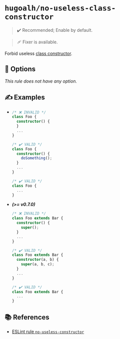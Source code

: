 # `hugoalh/no-useless-class-constructor`

> ✔️ Recommended; Enable by default.

> 🩹 Fixer is available.

Forbid useless [class constructor][ecmascript-class-constructor].

## 🔧 Options

*This rule does not have any option.*

## ✍️ Examples

- ```ts
  /* ❌ INVALID */
  class Foo {
    constructor() {
    }
    ...
  }

  /* ✔️ VALID */
  class Foo {
    constructor() {
      doSomething();
    }
    ...
  }

  /* ✔️ VALID */
  class Foo {
    ...
  }
  ```
- ***(>= v0.7.0)***
  ```ts
  /* ❌ INVALID */
  class Foo extends Bar {
    constructor() {
      super();
    }
    ...
  }

  /* ✔️ VALID */
  class Foo extends Bar {
    constructor(a, b) {
      super(a, b, c);
    }
    ...
  }

  /* ✔️ VALID */
  class Foo extends Bar {
    ...
  }
  ```

## 📚 References

- [ESLint rule `no-useless-constructor`](https://eslint.org/docs/latest/rules/no-useless-constructor)

[ecmascript-class-constructor]: https://developer.mozilla.org/en-US/docs/Web/JavaScript/Reference/Classes/constructor
